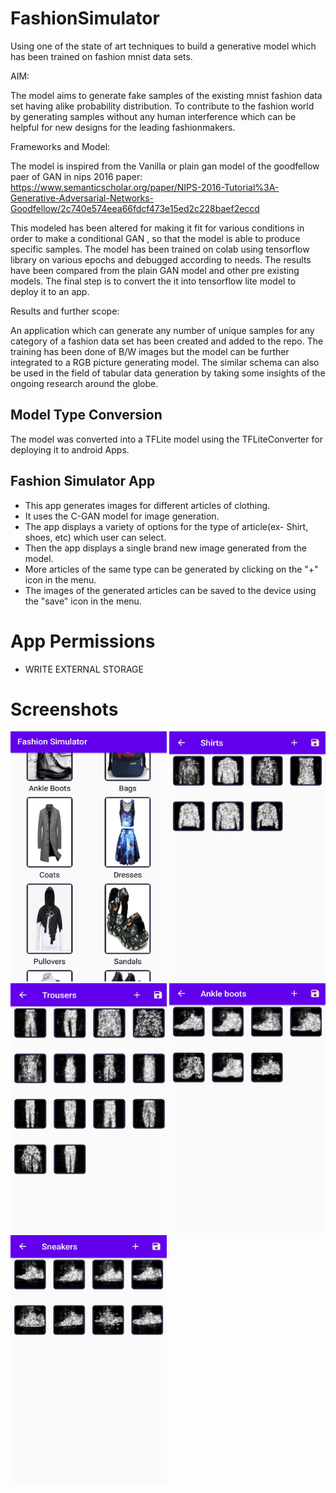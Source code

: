 # FashionSimulator

Using one of the state of art techniques to build a generative model which has been trained on fashion mnist data sets.

AIM:

The model aims to generate fake samples of the existing mnist fashion data set having alike probability distribution.
To contribute to the fashion world by generating samples without any human interference which can be helpful for new designs for the leading fashionmakers.

Frameworks and Model:

The model is inspired from the Vanilla or plain gan model of the goodfellow paer of GAN in nips 2016 
paper: https://www.semanticscholar.org/paper/NIPS-2016-Tutorial%3A-Generative-Adversarial-Networks-Goodfellow/2c740e574eea66fdcf473e15ed2c228baef2eccd

This modeled has been altered for making it fit for various conditions in order to make a conditional GAN , so that the model is able to produce specific samples.
The model has been trained on colab using tensorflow library on various epochs and debugged according to needs.
The results have been compared from the plain GAN model and other pre existing models.
The final step is to convert the it into tensorflow lite model to deploy it to an app.


Results and further scope:

An application which can generate any number of unique samples for any category of a fashion data set has been created and added to the repo.
The training has been done of B/W images but the model can be further integrated to a RGB picture generating model.
The similar schema can also be used in the field of tabular data generation by taking some insights of the ongoing research around the globe.


## Model Type Conversion

The model was converted into a TFLite model using the TFLiteConverter for deploying it to android Apps.

## Fashion Simulator App

- This app generates images for different articles of clothing.
- It uses the C-GAN model for image generation.
- The app displays a variety of options for the type of article(ex- Shirt, shoes, etc) which user can select.
- Then the app displays a single brand new image generated from the model.
- More articles of the same type can be generated by clicking on the "+" icon in the menu.
- The images of the generated articles can be saved to the device using the "save" icon in the menu.

# App Permissions

- WRITE EXTERNAL STORAGE

# Screenshots

<img src="https://github.com/chestamittal/FashionSimulator/blob/master/screenshots/home.jpeg" alt="Home Screen" width="250px" height="400px">
<img src="https://github.com/chestamittal/FashionSimulator/blob/master/screenshots/shirts.jpeg" alt="Home Screen" width="250px" height="400px">
<img src="https://github.com/chestamittal/FashionSimulator/blob/master/screenshots/trousers.jpeg" alt="Home Screen" width="250px" height="400px">
<img src="https://github.com/chestamittal/FashionSimulator/blob/master/screenshots/ankleboots.jpeg" alt="Home Screen" width="250px" height="400px">
<img src="https://github.com/chestamittal/FashionSimulator/blob/master/screenshots/sneakers.jpeg" alt="Home Screen" width="250px" height="400px">
